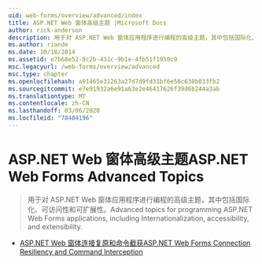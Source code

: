 ```yaml
---
uid: web-forms/overview/advanced/index
title: ASP.NET Web 窗体高级主题 |Microsoft Docs
author: rick-anderson
description: 用于对 ASP.NET Web 窗体应用程序进行编程的高级主题，其中包括国际化、可访问性和可扩展性。
ms.author: riande
ms.date: 10/18/2014
ms.assetid: e7b68e52-8c2b-431c-9b1e-4fb51f1950c9
msc.legacyurl: /web-forms/overview/advanced
msc.type: chapter
ms.openlocfilehash: a91465e31263a27d7d9fd31bf6e56c630b033fb2
ms.sourcegitcommit: e7e91932a6e91a63e2e46417626f39d6b244a3ab
ms.translationtype: MT
ms.contentlocale: zh-CN
ms.lasthandoff: 03/06/2020
ms.locfileid: "78484196"
---
```

# <a name="aspnet-web-forms-advanced-topics"></a><span data-ttu-id="0fcd8-103">ASP.NET Web 窗体高级主题</span><span class="sxs-lookup"><span data-stu-id="0fcd8-103">ASP.NET Web Forms Advanced Topics</span></span>

> <span data-ttu-id="0fcd8-104">用于对 ASP.NET Web 窗体应用程序进行编程的高级主题，其中包括国际化、可访问性和可扩展性。</span><span class="sxs-lookup"><span data-stu-id="0fcd8-104">Advanced topics for programming ASP.NET Web Forms applications, including Internationalization, accessibility, and extensibility.</span></span>

- [<span data-ttu-id="0fcd8-105">ASP.NET Web 窗体连接复原和命令截获</span><span class="sxs-lookup"><span data-stu-id="0fcd8-105">ASP.NET Web Forms Connection Resiliency and Command Interception</span></span>](aspnet-web-forms-connection-resiliency-and-command-interception.md)
